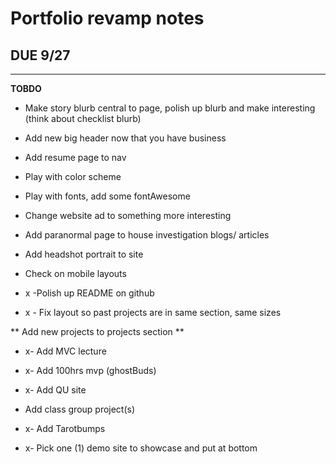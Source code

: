 # Portfolio revamp notes

## DUE 9/27

---

**TOBDO**


* Make story blurb central to page, polish up blurb and make interesting (think about checklist blurb)

* Add new big header now that you have business

* Add resume page to nav

* Play with color scheme

* Play with fonts, add some fontAwesome

* Change website ad to something more interesting

* Add paranormal page to house investigation blogs/ articles

* Add headshot portrait to site

* Check on mobile layouts

* x -Polish up README on github

* x - Fix layout so past projects are in same section, same sizes



** Add new projects to projects section ** 

*  x- Add MVC lecture 

*  x- Add 100hrs mvp (ghostBuds)

*  x- Add QU site 

* Add class group project(s)

*  x- Add Tarotbumps

*  x- Pick one (1) demo site to showcase and put at bottom





 